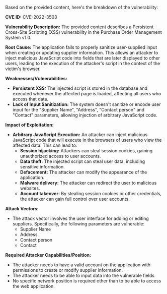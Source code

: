 Based on the provided content, here's the breakdown of the vulnerability:

**CVE ID:** CVE-2022-3503

**Vulnerability Description:** The provided content describes a Persistent Cross-Site Scripting (XSS) vulnerability in the Purchase Order Management System v1.0.

**Root Cause:** The application fails to properly sanitize user-supplied input when creating or updating supplier information. This allows an attacker to inject malicious JavaScript code into fields that are later displayed to other users, leading to the execution of the attacker's script in the context of the victim's browser.

**Weaknesses/Vulnerabilities:**
- **Persistent XSS:** The injected script is stored in the database and executed whenever the affected page is loaded, affecting all users who access that data.
- **Lack of Input Sanitization:** The system doesn't sanitize or encode user input for the "Supplier Name", "Address", "Contact person" and "Contact" parameters, allowing injection of arbitrary JavaScript code.

**Impact of Exploitation:**
- **Arbitrary JavaScript Execution:** An attacker can inject malicious JavaScript code that will execute in the browsers of users who view the affected data. This can lead to:
    - **Session hijacking:** Attackers can steal session cookies, gaining unauthorized access to user accounts.
    - **Data theft:** The injected script can steal user data, including sensitive information.
    - **Defacement:** The attacker can modify the appearance of the application.
    - **Malware delivery:** The attacker can redirect the user to malicious websites.
    - **Account takeover:** By stealing session cookies or other credentials, the attacker can gain full control over user accounts.

**Attack Vectors:**
- The attack vector involves the user interface for adding or editing suppliers. Specifically, the following parameters are vulnerable:
  - Supplier Name
  - Address
  - Contact person
  - Contact

**Required Attacker Capabilities/Position:**
- The attacker needs to have a valid account on the application with permissions to create or modify supplier information. 
- The attacker needs to be able to input data into the vulnerable fields
- No specific network position is required other than to be able to access the web application.